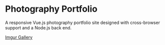 # Photography Portfolio
A responsive Vue.js photography portfolio site designed with cross-browser support and a Node.js back end.

[Imgur Gallery](https://imgur.com/a/s7HJKvf)
